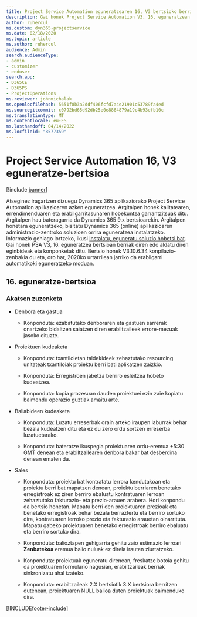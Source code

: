 ```yaml
---
title: Project Service Automation eguneratzearen 16, V3 bertsioko berrikuntzak edo aldaketak
description: Gai honek Project Service Automation V3, 16. eguneratzean erabilgarri dauden eginbideak eta konponketak ditu.
author: ruhercul
ms.custom: dyn365-projectservice
ms.date: 02/18/2020
ms.topic: article
ms.author: ruhercul
audience: Admin
search.audienceType:
- admin
- customizer
- enduser
search.app:
- D365CE
- D365PS
- ProjectOperations
ms.reviewer: johnmichalak
ms.openlocfilehash: 5651f8b3a2ddf406fcfd7a4e21901c53789fa4ed
ms.sourcegitcommit: c0792bd65d92db25e0e8864879a19c4b93efb10c
ms.translationtype: MT
ms.contentlocale: eu-ES
ms.lasthandoff: 04/14/2022
ms.locfileid: "8577359"
---
```

# <a name="project-service-automation-update-release-16-v3"></a>Project Service Automation 16, V3 eguneratze-bertsioa

[!include [banner](../includes/psa-now-project-operations.md)]

Atseginez iragartzen dizuegu Dynamics 365 aplikaziorako Project Service Automation aplikazioaren azken eguneratzea. Argitalpen honek kalitatearen, errendimenduaren eta erabilgarritasunaren hobekuntza garrantzitsuak ditu.  Argitalpen hau bateragarria da Dynamics 365 9.x bertsioarekin. Argitalpen honetara eguneratzeko, bisitatu Dynamics 365 (online) aplikazioaren administrazio-zentroko soluzioen orrira eguneratzea instalatzeko. Informazio gehiago lortzeko, ikusi [Instalatu, eguneratu soluzio hobetsi bat](/dynamics365/project-service/upgrade-psa-home-page).
Gai honek PSA V3, 16. eguneratzea bertsioan berriak diren edo aldatu diren eginbideak eta konponketak ditu. Bertsio honek V3.10.6.34 konpilazio-zenbakia du eta, oro har, 2020ko urtarrilean jarriko da erabilgarri automatikoki eguneratzeko moduan.


## <a name="update-release-16"></a>16. eguneratze-bertsioa

### <a name="bug-fixes"></a>Akatsen zuzenketa

-   Denbora eta gastua

    -   Konponduta: ezabatutako denboraren eta gastuen sarrerak onartzeko bidaltzen saiatzen diren erabiltzaileek errore-mezuak jasoko dituzte.

-   Proiektuen kudeaketa

    -   Konponduta: txantiloietan taldekideek zehaztutako resourcing unitateak txantiloiak proiektu berri bati aplikatzen zaizkio.

    -   Konponduta: Erregistroen jabetza berriro esleitzea hobeto kudeatzea.

    -   Konponduta: kopia prozesuan dauden proiektuei ezin zaie kopiatu baimendu operazio guztiak amaitu arte.

-   Baliabideen kudeaketa

    -   Konponduta: Luzatu erreserbak orain arteko iraupen laburrak behar bezala kudeatzen ditu eta ez du zero ordu sortzen erreserba luzatuetarako.

    -   Konponduta: bateratze ikuspegia proiektuaren ordu-eremua +5:30 GMT denean eta erabiltzailearen denbora bakar bat desberdina denean ematen da.

-   Sales

    -   Konponduta: proiektu bat kontratatu lerrora kendutakoan eta proiektu berri bat mapatzen denean, proiektu berriaren benetako erregistroak ez ziren berriro ebaluatu kontratuaren lerroan zehaztutako fakturazio- eta prezio-arauen arabera. Hori konpondu da bertsio honetan. Mapatu berri den proiektuaren prezioak eta benetako erregistroak behar bezala berraztertu eta berriro sortuko dira, kontratuaren lerroko prezio eta fakturazio arauetan oinarrituta. Mapatu gabeko proiektuaren benetako erregistroak berriro ebaluatu eta berriro sortuko dira.

    -   Konponduta: balioztapen gehigarria gehitu zaio estimazio lerroari **Zenbatekoa** eremua balio nuluak ez direla irauten ziurtatzeko.

    -   Konponduta: proiektuak eguneratu direnean, freskatze botoia gehitu da proiektuaren formulario nagusian, erabiltzaileak berriak sinkronizatu ahal izateko.

    -   Konponduta: erabiltzaileak 2.X bertsiotik 3.X bertsiora berritzen dutenean, proiektuaren NULL balioa duten proiektuak baimenduko dira.



[!INCLUDE[footer-include](../includes/footer-banner.md)]
